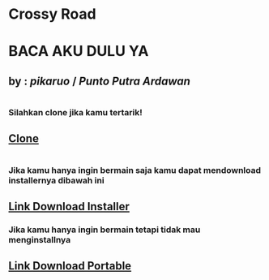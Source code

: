 #
# **Crossy Road**
# BACA AKU DULU YA
## by : ***pikaruo*** / ***Punto Putra Ardawan***
#
### Silahkan clone jika kamu tertarik!
## [Clone](https://github.com/pikaruo/Crossy-Road-Version-Save-The-Eggs.git)
#
### Jika kamu hanya ingin bermain saja kamu dapat mendownload installernya dibawah ini
## [Link Download Installer](https://github.com/pikaruo/Crossy-Road-Version-Save-The-Eggs/tree/main/Release%20Build/Windows%20Instller/64)
### Jika kamu hanya ingin bermain tetapi tidak mau menginstallnya
## [Link Download Portable](https://github.com/pikaruo/Crossy-Road-Version-Save-The-Eggs/tree/main/Release%20Build/Windows/64)
